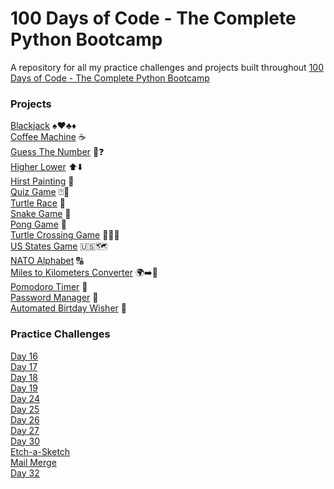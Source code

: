 # 100 Days of Code - The Complete Python Bootcamp
A repository for all my practice challenges and projects built throughout [100 Days of Code - The Complete Python Bootcamp](https://www.udemy.com/course/100-days-of-code)

### Projects

[Blackjack](./Blackjack) ♠️♥️♣️♦️ \
[Coffee Machine](./CoffeeMachine/) ☕️ \
[Guess The Number](./GuessTheNumber/) 🔢❓ \
[Higher Lower](./higher-lower/) ⬆️⬇️ \
[Hirst Painting](./hirst-painting/) 🎨 \
[Quiz Game](./quiz-game/) ⍰🤨 \
[Turtle Race](./turtle-race/) 🐢 \
[Snake Game](./snake-game/) 🐍 \
[Pong Game](./pong-game/) 🏓 \
[Turtle Crossing Game](./turtle-crossing/) 🐢🚗💨 \
[US States Game](./us-states-game/) 🇺🇸🗺️ \
[NATO Alphabet](./NATO-alphabet/) 🔠 \
[Miles to Kilometers Converter](./miles-to-km-converter/) 🌍➡️🔢 \
[Pomodoro Timer](./pomodoro-timer/) 🍅 \
[Password Manager](./password-manager/) 🔐 \
[Automated Birtday Wisher](./birthday-wisher-extrahard/) 🎂


### Practice Challenges

[Day 16](./day-16/) \
[Day 17](./day-17/) \
[Day 18](./day-18/) \
[Day 19](./day-19/) \
[Day 24](./day-24/) \
[Day 25](./day-25/) \
[Day 26](./day-26/) \
[Day 27](./day-27/) \
[Day 30](./day-30/) \
[Etch-a-Sketch](./etch-a-sketch/) \
[Mail Merge](./mail-merge-project/) \
[Day 32](./day-32/) 